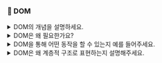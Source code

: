 ### 📝 DOM

<details>
<summary> DOM의 개념을 설명하세요. </summary>
</br>
Document Object Model의 약자.  
HTML이나 XML같은 마크업 언어로 작성된 문서를 자바스크립트와 같은 프로그래밍 언어가 조작할 수 있도록 하는 트리 구조 인터페이스를 의미합니다.  
DOM은 계층적 구조를 가진 노드 트리로 구성됩니다.
</br></br> 
</details>

<details>
<summary> DOM은 왜 필요한가요? </summary>
</br>
동적인 웹 페이지를 구현하려면 자바스크립트와 같은 프로그래밍 언어가 문서에 접근하고, 제어할 수 있는 수단이 있어야 합니다. 하지만, 마크업 언어로 작성된 문서에는 이러한 수단이 없기때문에 문서에 접근하고, 제어할 수 있는 수단인 DOM이 필요합니다.
</br></br> 
</details>

<details>
<summary> DOM을 통해 어떤 동작을 할 수 있는지 예를 들어주세요. </summary>
</br>
만약 button element가 클릭되었을 때, 특정 함수를 호출하도록 Event Handler를 추가할 수 있고, 웹 페이지 내에 새로운 요소를 추가하거나, 삭제, 수정할 수 있습니다.
</br></br> 
</details>

<details>
<summary> DOM은 왜 계층적 구조로 표현하는지 설명해주세요. </summary>
</br>
계층적 구조에서는 노드들 간의 관계가 부모, 자식, 형제 등으로 명확하게 정의됩니다.  
이는 노드의 추가, 제거, 이동 작업을 쉽게 할 수 있도록 도와줍니다. 또한, 이벤트가 발생한 요소로부터 이벤트가 올라가는 이벤트 버블링, 반대로 이벤트가 내려가는 이벤트 캡처링 동작은 계층적 구조에서 효율적으로 동작하기 때문에, DOM을 계층적 구조로 표현하는 것입니다. 
</br></br> 
</details>